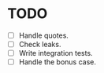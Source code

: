 # TODO
- [ ] Handle quotes.
- [ ] Check leaks.
- [ ] Write integration tests.
- [ ] Handle the bonus case.
